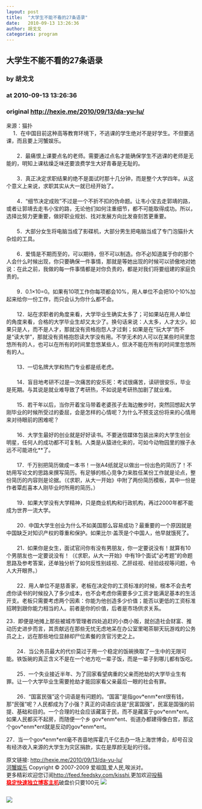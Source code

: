 ```yaml
---
layout: post
title:  "大学生不能不看的27条语录"
date:   2010-09-13 13:26:36
author: 胡戈戈
categories: program
---
```


## 大学生不能不看的27条语录
### by 胡戈戈
### at 2010-09-13 13:26:36
### original <http://hexie.me/2010/09/13/da-yu-lu/>

<p>来源：猫扑<br> 　  1．在中国目前这种高等教育环境下，不逃课的学生绝对不是好学生。不但要逃课，而且要上河蟹娱乐。<br> 　　<br> 　　2．最痛恨上课要点名的老师。需要通过点名才能确保学生不逃课的老师是无能的，明知上课枯燥乏味还要浪费学生大好青春是无耻的。<br> 　　<br> 　　3．真正决定求职结果的绝不是面试时那十几分钟，而是整个大学四年。从这个意义上来说，求职其实从大一就已经开始了。<br> 　　<span></span><br> 　　4．“细节决定成败”不过是一个不折不扣的伪命题。让韦小宝去走郭靖的路，或者让郭靖去走韦小宝的路，无论他们如何注重细节，都不可能取得成功。所以，选择比努力更重要，做好职业规划、找对发展方向比发奋刻苦更重要。<br> 　　<br> 　　5．大部分女生将电脑当成了影碟机，大部分男生把电脑当成了专门泡猫扑大杂烩的工具。<br> 　　<br> 　　6．爱情是不期而至的，可以期待，但不可以制造。你不必知道属于你的那个人会什么时候出现，你只要确保一件事情，那就是等她出现的时候可以骄傲地对她说：在此之前，我做的每一件事情都是对你负责的，都是对我们将要组建的家庭负责的。<br> 　　<br> 　　9．0.1×10=0。如果有10项工作你每项都会10%，用人单位不会把10个10%加起来给你一份工作，而只会认为你什么都不会。<br> 　　<br> 　　12．站在求职者的角度来看，大学毕业生确实太多了；可如果站在用人单位的角度来看，合格的大学毕业生却又太少了。换句话来说：人太多，人才太少。如果只是人，而不是人才，那就没有资格抱怨人才过剩；如果是在“玩大学”而不是“读大学”，那就没有资格抱怨读大学没有用。不学无术的人可以在某些时间里忽悠所有的人，也可以在所有的时间里忽悠某些人，但决不能在所有的时间里忽悠所有的人。<br> 　　<br> 　　13．一切名牌大学和热门专业都是纸老虎。<br> 　　<br> 　　14．盲目地考研不过是一次痛苦的安乐死：考试很痛苦，读研很安乐，毕业是死期。与其说是就业难导致了考研热，不如说是考研热加剧了就业难。<br> 　　<br> 　　15．若干年以后，当你开着宝马带着老婆孩子去海边散步时，突然回想起大学刚毕业的时候所受过的委屈，会是怎样的心情呢？为什么不预支这份将来的心情用来对待眼前的困难呢？<br> 　　<br> 　　16．大学生最好的创业就是好好读书。不要迷信媒体包装出来的大学生创业明星，任何人的成功都不可复制。人类是从猿进化来的，可如今动物园里的猴子永远不可能进化**了。<br> 　　<br> 　　17．千万别把简历做成一本书！一张A4纸就足以做出一份出色的简历了！不妨用写论文的思路来撰写简历。有足够的核心竞争力来胜任某份工作就是论点，整份简历的内容则是论据。（《求职，从大一开始》中附了两份简历模板，其中一份是作者覃彪喜本人刚毕业时所用的简历。）<br> 　　<br> 　　19．如果大学没有大学精神，只是商业机构和行政机构，再过2000年都不能成为世界一流大学。<br> 　　<br> 　　20．中国大学生创业为什么不如美国那么容易成功？最重要的一个原因就是中国缺乏对知识产权的尊重和保护。如果比尔·盖茨是个中国人，他早就饿死了。<br> 　　<br> 　　21．如果你是女生，面试官问你有没有男朋友，你一定要说没有！就算有10个男朋友也一定要说没有！（《求职，从大一开始》中有19个面试“必考题”的命题思路及参考答案，还单独分析了如何反性别歧视、乙肝歧视、经验歧视等问题，令人大开眼界。）<br> 　　<br> 　　22．用人单位不是慈善家，老板在决定你的工资标准的时候，根本不会去考虑你读书的时候投入了多少成本，也不会考虑你需要多少工资才能满足基本的生活开支。老板只需要考虑两个因素：你能为他创造多少价值；能否以更低的工资标准招聘到跟你能力相当的人。前者是你的价值，后者是市场供求关系。</p><p>23．即便是地摊上那些被城市管理者四处追赶的小商小贩，就创造社会财富、推动历史进步而言，其贡献远在那些无忧无虑地呆在办公室里喝茶聊天玩游戏的公务员之上，远在那些地位显赫却尸位素餐的贪官污吏之上。<br> 　　<br> 　　24．当公务员最大的代价莫过于用一个稳定的饭碗换取了一生中的无限可能。铁饭碗的真正含义不是在一个地方吃一辈子饭，而是一辈子到哪儿都有饭吃。<br> 　　<br> 　　25．一个失业接近半年、为了回家看望病重的父亲而抢劫的大学毕业生有罪。让一个大学毕业生需要抢劫才能回家看父亲最后一眼的社会有罪。<br> 　　<br> 　　26．“国富民强”这个词语是有问题的。“国富”是指gov*enm*ent很有钱，那“民强”呢？人民都成为了小强？真正的词语应该是“民富国强”，民富是国强的前提、基础和目的。一个合理的社会应该藏富于民，而不是藏富于gov*enm*ent。如果人民都买不起房，而随便一个乡 gov*enm*ent、街道办都建得像白宫，那这个gov*enm*ent就是反动的gov*enm*ent。</p><p>27．当一个gov*enm*ent毫不吝啬地挥霍几千亿去办一场上海世博会，却号召没有经济收入来源的大学生为灾区捐款，实在是厚颜无耻的行径。</p><p>原文链接: <a href="http://hexie.me/2010/09/13/da-yu-lu/">http://hexie.me/2010/09/13/da-yu-lu/</a> <br> <a href="http://hexie.me/">河蟹娱乐</a> Copyright ©   2007-2009 爱祖国,爱人民,唉派对。<br> 更多精彩欢迎您订阅<a href="http://feed.feedsky.com/kisshi">http://feed.feedsky.com/kisshi</a>,更加欢迎<a href="http://hexie.me/delivery/">投稿</a><br> <a href="http://www.gegehost.com/"><strong><font color="red">稳定快速独立博客主机</font></strong></a>破盘价只要100元 <img src="http://img.tongji.linezing.com/922164/tongji.gif"></p><img src="http://www1.feedsky.com/t1/412545806/kisshi/feedsky/s.gif?r=http://hexie.me/2010/09/13/da-yu-lu/" border="0" height="0" width="0"><p><a href="http://www1.feedsky.com/r/l/feedsky/kisshi/412545806/art01.html"><img border="0" ismap src="http://www1.feedsky.com/r/i/feedsky/kisshi/412545806/art01.gif"></a></p>